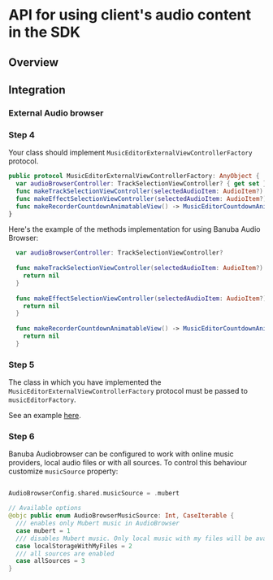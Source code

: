# API for using client's audio content in the SDK
## Overview

## Integration
### External Audio browser

### Step 4

Your class should implement ```MusicEditorExternalViewControllerFactory``` protocol.
```swift
public protocol MusicEditorExternalViewControllerFactory: AnyObject {
  var audioBrowserController: TrackSelectionViewController? { get set }
  func makeTrackSelectionViewController(selectedAudioItem: AudioItem?) -> TrackSelectionViewController?
  func makeEffectSelectionViewController(selectedAudioItem: AudioItem?) -> EffectSelectionViewController?
  func makeRecorderCountdownAnimatableView() -> MusicEditorCountdownAnimatableView?
}
```
Here's the example of the methods implementation for using Banuba Audio Browser:
```swift
  var audioBrowserController: TrackSelectionViewController?
  
  func makeTrackSelectionViewController(selectedAudioItem: AudioItem?) -> TrackSelectionViewController? {
    return nil
  }
  
  func makeEffectSelectionViewController(selectedAudioItem: AudioItem?) -> EffectSelectionViewController? {
    return nil
  }
  
  func makeRecorderCountdownAnimatableView() -> MusicEditorCountdownAnimatableView? {
    return nil
  }
```

### Step 5

The class in which you have implemented the ``` MusicEditorExternalViewControllerFactory ``` protocol must be passed to ```musicEditorFactory```.

See an example [here](../Example/Example/VideoEditorModule.swift#L1112).

### Step 6

Banuba Audiobrowser can be configured to work with online music providers, local audio files or with all sources. To control this behaviour customize ```musicSource``` property:
```swift

AudioBrowserConfig.shared.musicSource = .mubert

// Available options
@objc public enum AudioBrowserMusicSource: Int, CaseIterable {
  /// enables only Mubert music in AudioBrowser
  case mubert = 1
  /// disables Mubert music. Only local music with my files will be available
  case localStorageWithMyFiles = 2
  /// all sources are enabled
  case allSources = 3
}
```
